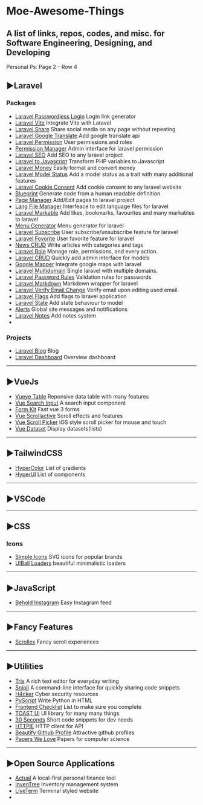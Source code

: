 # Moe-Awesome-Things
**A list of links, repos, codes, and misc. for Software Engineering, Designing, and Developing**
---
Personal Ps: Page 2 - Row 4
## ▶Laravel 
### Packages
- [Laravel Passwordless Login](https://github.com/grosv/laravel-passwordless-login) Login link generator
- [Laravel Vite](https://github.com/innocenzi/laravel-vite) Integrate Vite with Laravel
- [Laravel Share](https://github.com/jorenvh/laravel-share) Share social media on any page without repeating
- [Laravel Google Translate](https://github.com/JoggApp/laravel-google-translate) Add google translate api
- [Laravel Permission](https://github.com/spatie/laravel-permission) User permissions and roles
- [Permission Manager](https://github.com/Laravel-Backpack/PermissionManager) Admin interface for laravel permission
- [Laravel SEO](https://github.com/ralphjsmit/laravel-seo) Add SEO to any laravel project
- [Laravel to Javascript](https://github.com/laracasts/PHP-Vars-To-Js-Transformer) Transform PHP variables to Javascript
- [Laravel Money](https://github.com/akaunting/laravel-money) Easily format and convert money
- [Laravel Model Status](https://github.com/spatie/laravel-model-status) Add a model status as a trait with many additional features
- [Laravel Cookie Consent](https://github.com/spatie/laravel-cookie-consent) Add cookie consent to any laravel website
- [Blueprint](https://github.com/laravel-shift/blueprint) Generate code from a human readable definition
- [Page Manager](https://github.com/Laravel-Backpack/PageManager) Add/Edit pages to laravel project
- [Lang File Manager](https://github.com/Laravel-Backpack/LangFileManager) Interfeace to edit language files for laravel
- [Laravel Markable](https://github.com/maize-tech/laravel-markable) Add likes, bookmarks, favourites and many markables to laravel
- [Menu Generator](https://github.com/spatie/laravel-menu) Menu generator for laravel
- [Laravel Subscribe](https://github.com/overtrue/laravel-subscribe) User subscribe/unsubscribe feature for laravel
- [Laravel Fovorite](https://github.com/overtrue/laravel-favorite) User favorite feature for laravel
- [News CRUD](https://github.com/Laravel-Backpack/NewsCRUD) Write articles with categories and tags
- [Laravel Role](https://github.com/ManiruzzamanAkash/laravel-role) Manage role, permissions, and every action.
- [Laravel CRUD](https://github.com/Laravel-Backpack/CRUD) Quickly add admin interface for models
- [Google Mapper](https://github.com/bradcornford/Googlmapper) Integrate google maps with laravel
- [Laravel Multidomain](https://github.com/gecche/laravel-multidomain) Single laravel with multiple domains.
- [Laravel Password Rules](https://github.com/langleyfoxall/laravel-nist-password-rules) Validation rules for passwords
- [Laravel Markdown](https://github.com/GrahamCampbell/Laravel-Markdown) Markdown wrapper for laravel
- [Laravel Verify Email Change](https://github.com/protonemedia/laravel-verify-new-email) Verify email upon editing used email.
- [Laravel Flags](https://github.com/ryangjchandler/laravel-feature-flags) Add flags to laravel application
- [Laravel State](https://github.com/spatie/laravel-model-states) Add state behaviour to model
- [Alerts](https://github.com/prologuephp/alerts) Global site messages and notifications
- [Laravel Notes](https://github.com/ARCANEDEV/LaravelNotes) Add notes system
- 
### Projects
- [Laravel Blog](https://github.com/guillaumebriday/laravel-blog) Blog
- [Laravel Dashboard](https://github.com/spatie/laravel-dashboard) Overview dashboard
---
## ▶VueJs 
- [Vueye Table](https://github.com/boussadjra/vueye-table) Reponsive data table with many features
- [Vue Search Input](https://github.com/kouts/vue-search-input) A search input component
- [Form Kit](https://formkit.com/) Fast vue 3 forms
- [Vue Scrollactive](https://github.com/eddiemf/vue-scrollactive) Scroll effects and features
- [Vue Scroll Picker](https://github.com/wan2land/vue-scroll-picker) iOS style scroll picker for mouse and touch
- [Vue Dataset](https://vue-dataset-demo.netlify.app/) Display datasets(lists)
---
## ▶TailwindCSS
- [HyperColor](https://hypercolor.dev/) List of gradients
- [HyperUI](https://www.hyperui.dev/) List of components
---
## ▶VSCode
---
## ▶CSS
### Icons
- [Simple Icons](https://github.com/simple-icons/simple-icons) SVG icons for popular brands
- [UIBall Loaders](https://uiball.com/loaders/) beautiful minimalistic loaders
---
## ▶JavaScript
- [Behold Instagram](https://behold.so/) Easy Instagram feed
---
## ▶Fancy Features
- [Scrollex](https://github.com/malerba118/scrollex) Fancy scroll experiences
---
## ▶Utilities
- [Trix](https://github.com/basecamp/trix) A rich text editor for everyday writing
- [Snipli](https://github.com/buidler-hub/snipli#commands) A command-line interface for quickly sharing code snippets
- [H4cker](https://github.com/The-Art-of-Hacking/h4cker) Cyber security resources
- [PyScript](https://github.com/pyscript/pyscript) Write Python in HTML
- [Frontend Checklist](https://frontendchecklist.io/) List to make sure you complete 
- [TOAST UI](https://ui.toast.com/) UI library for many many things
- [30 Seconds](https://github.com/30-seconds) Short code snippets for dev needs
- [HTTPIE](https://httpie.io/) HTTP client for API
- [Beautify Github Profile](https://github.com/rzashakeri/beautify-github-profile) Attractive github profiles
- [Papers We Love](https://github.com/papers-we-love/papers-we-love) Papers for computer science
---
## ▶Open Source Applications
- [Actual](https://github.com/actualbudget/actual) A local-first personal finance tool
- [InvenTree](https://github.com/inventree/InvenTree) Inventory management system
- [LiveTerm](https://github.com/Cveinnt/LiveTerm) Terminal styled website
- 
